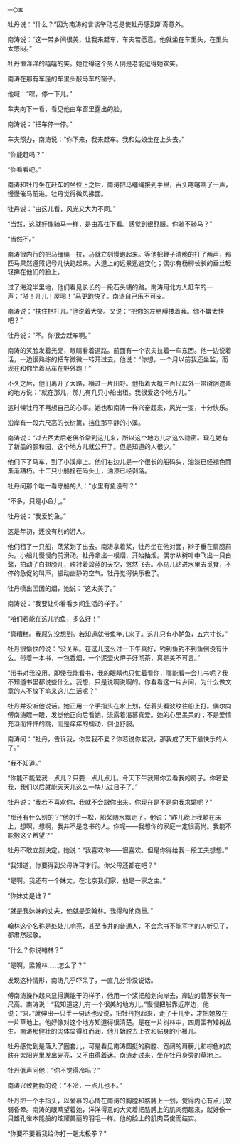     一〇五 

   牡丹说：“什么？”因为南涛的言谈举动老是使牡丹感到新奇意外。

   南涛说：“这一带乡间很美，让我来赶车，车夫若愿意，他就坐在车里头，在里头太憋闷。”

   牡丹懒洋洋的嘻嘻的笑。她觉得这个男人倒是老能逗得她欢笑。

   南涛在那有车篷的车里头敲马车的窗子。

   他喊：“嘿，停一下儿。”

   车夫向下一看，看见他由车窗里露出的脸。

   南涛说：“把车停一停。”

   车夫照办，南涛说：“你下来，我来赶车。我和姑娘坐在上头去。”

   “你能赶吗？”

   “你看看吧。”

   南涛和牡丹坐在赶车的坐位上之后，南涛把马缰绳接到手里，舌头喀喀响了一声，慢慢催马前进。牡丹觉得微风拂面。

   牡丹说：“由这儿看，风光又大为不同。”

   “当然，这就好像骑马一样，是由高往下看。感觉到很舒服。你骑不骑马？”

   “当然不。”

   南涛很内行的把马缰绳一拉，马就立刻慢跑起来。等他把鞭子清脆的打了两声，那匹马果然遵照记号儿快跑起来。大道上的远景迅速变化；偶尔有杨柳长长的垂丝轻轻拂在他们的脸上。

   过了海淀半里地，他们看见长长的一段石头铺的路。南涛用北方人赶车的一声：“嗒！儿儿！屋喝！”马更跑快了。南涛自己乐不可支。

   南涛说：“扶住栏杆儿。”他说着大笑。又说：“把你的左胳膊搂着我。你不嫌太快吧？”

   牡丹说：“不。你很会赶车啊。”

   南涛的笑脸发着光亮，眼睛看着道路。前面有一个农夫拉着一车东西。他一边说着话，一边很熟练的把车微微一转开过去。他说：“你想，一个月以前我还坐监，而现在和你坐着马车在野外跑！”

   不久之后，他们离开了大路，横过一片田野。他指着大概三百尺以外一带树阴遮盖的地方说：“就在那儿，那儿有几只小船出租。我很爱这个地方儿。”

   这时候牡丹不再想自己的心事。她也和南涛一样兴奋起来，风光一变，十分快乐。

   沿岸有一段六尺高的长树篱，挡住那平静的小溪。

   南涛说：“过去西太后老佛爷常到这儿来，所以这个地方儿才这么隐密。现在她有了新盖的颐和园，这个地方儿就公开了。但是知道的人很少。”

   他们下了马车，到了小溪岸上。他们右边儿是一个很长的船码头，油漆已经褪色而渐渐糟朽。十二只小船拴在码头上，油漆已经剥落。

   牡丹问那个唯一看守船的人：“水里有鱼没有？”

   “不多，只是小鱼儿。”

   牡丹说：“我爱钓鱼。”

   这是年初，还没有别的游人。

   他们租了一只船，荡桨划了出去。南涛拿着桨，牡丹坐在他对面，辫子垂在肩膀前头。小船儿慢慢向前滑动。牡丹拿出一根烟，开始抽烟。偶尔从树叶中飞出一只白鹭，拍动了白翅膀儿，映衬着碧蓝的天空，悠然飞去。小鸟儿钻进水里去觅食，不停的急促的叫声，振动幽静的空气。牡丹觉得快乐极了。

   牡丹喷出团团的烟，她说：“这太美了。”

   南涛说：“我要让你看看乡间生活的样子。”

   “咱们若能在这儿钓鱼，多么好！”

   “真糟糕。我原先没想到。若知道就带鱼竿儿来了。这儿只有小鲈鱼，五六寸长。”

   牡丹很愉快的说：“没关系。在这儿这么过一下午真好，钓到鱼钓不到鱼倒没有什么。带着一本书，一包香烟，一个泥壶火炉子好沏茶，真是美不可言。”

   “带书对我没用。即使我能看书，我的眼睛也只忙着看你，哪能看一会儿书呢？我不知道书里都说些什么。我想，只是说啊说啊的。你看看这一片乡间，为什么做文章的人不放下笔来这儿生活呢？”

   牡丹并没听他说话。她正用一个手指头在水上划，低着头看波纹往船上打。偶尔向傅南涛瞟一眼，发觉他正向后看她，流露着渴慕喜爱。她的心里呆呆的；不是爱情充溢而怦怦的跳，而是痒痒的蠕动，倒也舒服。

   南涛问：“牡丹，告诉我，你爱我不爱？你若说你爱我，那我成了天下最快乐的人了。”

   “我不知道。”

   “你能不能爱我一点儿？只要一点儿点儿。今天下午我带你去看我的房子。你若爱我，我们以后就能天天儿这么一块儿过日子了。”

   牡丹说：“我若不喜欢你，我就不会跟你出来。你现在是不是向我求婚呢？”

   “那还有什么别的？”他的手一松，船桨随水飘走了。他说：“昨儿晚上我躺在床上，想啊，想啊，我并不是念书的人。你呢——我想你的家庭一定很高尚。我能不能抱这个希望？”

   牡丹不敢立刻决定。她说：“我喜欢你——很喜欢。但是你得给我一段工夫想想。”

   “我知道，你要得到父母许可才行。你父母还都在吧？”

   “是啊。我还有一个妹丈，在北京我们家，他是一家之主。”

   “你妹丈是谁？”

   “就是我妹妹的丈夫，他就是梁翰林。我得和他商量。”

   翰林这个名称是处处儿响亮，甚至市井的普通人，不会念书不能写字的人听见了，都肃然起敬。

   “什么？你说翰林？”

   “是啊，梁翰林……怎么了？”

   发现这种情形，南涛几乎吓呆了，一直几分钟没说话。

   傅南涛操作起来显得满能干的样子，他用一个桨把船划向岸去，岸边的菅茅长有一尺高。南涛说：“我知道这儿有一个很美的地方儿。”慢慢把船靠近岸边，他说：“来。”就伸出一只手一句话也没说，把牡丹抱起来，走了十几步，才把她放在一片草地上。他好像对这个地方知道得很清楚。是在一片树林中，四周围有矮树丛生。南涛那健壮的肉体显得红而润，他开始脱去上衣和贴身的小褂儿。

   牡丹感觉到是落入了圈套儿，可是看见南涛圆挺的胸膛、宽阔的肩膀儿和棕色的皮肤在太阳光里发出光亮，又不由得着迷。南涛走过来，坐在牡丹身旁的草地上。

   牡丹低声问他：“你不觉得冷吗？”

   南涛兴致勃勃的说：“不冷，一点儿也不。”

   牡丹把一个手指头，以爱慕的心情在南涛的胸膛和胳膊上一划，觉得内心有点儿软弱昏晕。南涛的眼睛望着她，洋洋得意的大笑着把胳膊上的肌肉绷起来，就好像一只雄孔雀本能般的炫耀美丽的羽毛一样。他的脸上的肌肉英俊而结实。

   “你要不要看我给你打一趟太极拳？”

